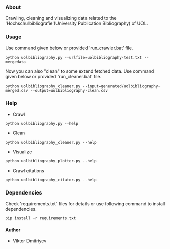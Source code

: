 ### About

Crawling, cleaning and visualizing data related to the 'Hochschulbibliografie'(University Publication Bibliography) of UOL.

### Usage

Use command given below or provided 'run_crawler.bat' file.

```
python uolbibliography.py --urlfile=uolbibliography-test.txt --mergedata
```

Now you can also "clean" to some extend fetched data. Use command given below or provided 'run_cleaner.bat' file.
```
python uolbibliography_cleaner.py --input=generated/uolbibliography-merged.csv --output=uolbibliography-clean.csv
```

### Help

* Crawl
```
python uolbibliography.py --help
```
* Clean
```
python uolbibliography_cleaner.py --help
```
* Visualize
```
python uolbibliography_plotter.py --help
```
* Crawl citations
```
python uolbibliography_citator.py --help
```

### Dependencies

Check 'requirements.txt' files for details or use following command to install dependencies.
```
pip install -r requirements.txt
```


#### Author

* Viktor Dmitriyev

